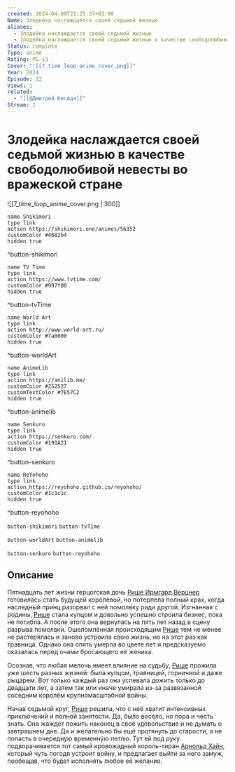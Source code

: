 ```yaml
---
created: 2024-04-09T21:25:37+03:00
Name: Злодейка наслаждается своей седьмой жизнью
aliases:
  - Злодейка наслаждается своей седьмой жизнью
  - Злодейка наслаждается своей седьмой жизнью в качестве свободолюбивой невесты во вражеской стране
Status: complete
Type: anime
Rating: PG-13
Cover: "![[7_time_loop_anime_cover.png]]"
Year: 2024
Episode: 12
Views: 1
related:
  - "[[@Дмитрий Кесида]]"
Stream: 2
---
```


# Злодейка наслаждается своей седьмой жизнью в качестве свободолюбивой невесты во вражеской стране

![[7_time_loop_anime_cover.png | 300]]


```button
name Shikimori
type link
action https://shikimori.one/animes/56352
customColor #4682b4
hidden true
```
^button-shikimori

```button
name TV Time
type link
action https://www.tvtime.com/
customColor #997f00
hidden true
```
^button-tvTime

```button
name World Art
type link
action http://www.world-art.ru/
customColor #7a0000
hidden true
```
^button-worldArt

```button
name AnimeLib
type link
action https://anilib.me/
customColor #252527
customTextColor #7E57C2
hidden true
```
^button-animelib

```button
name Senkuro
type link
action https://senkuro.com/
customColor #191A21
hidden true
```
^button-senkuro

```button
name ReYohoho
type link
action https://reyohoho.github.io/reyohoho/
customColor #1c1c1c
hidden true
```
^button-reyohoho

`button-shikimori` `button-tvTime`

`button-worldArt` `button-animelib`

`button-senkuro` `button-reyohoho`

## Описание

Пятнадцать лет жизни герцогская дочь [Рише Ирмгард Верцнер](https://shikimori.one/characters/190938-rishe-irmgard-wertsner) готовилась стать будущей королевой, но потерпела полный крах, когда наследный принц разорвал с ней помолвку ради другой. Изгнанная с родины, [Рише](https://shikimori.one/characters/190938-rishe-irmgard-wertsner) стала купцом и довольно успешно строила бизнес, пока не погибла. А после этого она вернулась на пять лет назад в сцену разрыва помолвки. Ошеломлённая происходящим [Рише](https://shikimori.one/characters/190938-rishe-irmgard-wertsner) тем не менее не растерялась и заново устроила свою жизнь, но на этот раз как травница. Однако она опять умерла во цвете лет и предсказуемо оказалась перед очами бросающего её жениха.

Осознав, что любая мелочь имеет влияние на судьбу, [Рише](https://shikimori.one/characters/190938-rishe-irmgard-wertsner) прожила уже шесть разных жизней: была купцом, травницей, горничной и даже рыцарем. Вот только каждый раз она успевала дожить только до двадцати лет, а затем так или иначе умирала из-за развязанной соседним королём крупномасштабной войны.

Начав седьмой круг, [Рише](https://shikimori.one/characters/190938-rishe-irmgard-wertsner) решила, что с неё хватит интенсивных приключений и полной занятости. Да, было весело, но пора и честь знать. Она жаждет пожить наконец в своё удовольствие и не думать о завтрашнем дне. Да и желательно бы ещё протянуть до старости, а не попасть в очередную временнýю петлю. Тут ей под руку подворачивается тот самый кровожадный король-тиран [Арнольд Хайн](https://shikimori.one/characters/190940-arnold-hein), который чуть погодя устроит войну, и предлагает выйти за него замуж, пообещав, что будет исполнять любое её желание.
